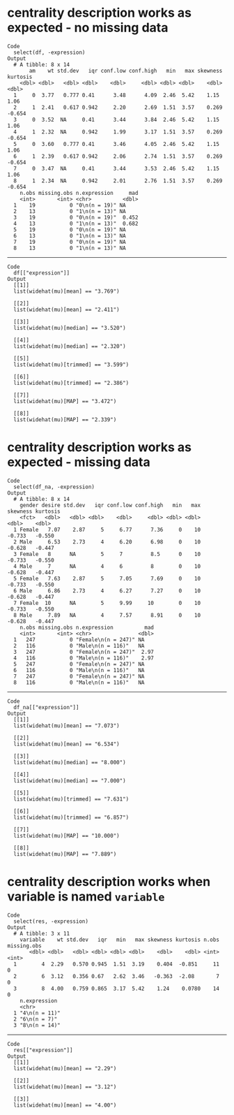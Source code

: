# centrality description works as expected - no missing data

    Code
      select(df, -expression)
    Output
      # A tibble: 8 x 14
           am    wt std.dev   iqr conf.low conf.high   min   max skewness kurtosis
        <dbl> <dbl>   <dbl> <dbl>    <dbl>     <dbl> <dbl> <dbl>    <dbl>    <dbl>
      1     0  3.77   0.777 0.41      3.48      4.09  2.46  5.42    1.15     1.06 
      2     1  2.41   0.617 0.942     2.20      2.69  1.51  3.57    0.269   -0.654
      3     0  3.52  NA     0.41      3.44      3.84  2.46  5.42    1.15     1.06 
      4     1  2.32  NA     0.942     1.99      3.17  1.51  3.57    0.269   -0.654
      5     0  3.60   0.777 0.41      3.46      4.05  2.46  5.42    1.15     1.06 
      6     1  2.39   0.617 0.942     2.06      2.74  1.51  3.57    0.269   -0.654
      7     0  3.47  NA     0.41      3.44      3.53  2.46  5.42    1.15     1.06 
      8     1  2.34  NA     0.942     2.01      2.76  1.51  3.57    0.269   -0.654
        n.obs missing.obs n.expression     mad
        <int>       <int> <chr>          <dbl>
      1    19           0 "0\n(n = 19)" NA    
      2    13           0 "1\n(n = 13)" NA    
      3    19           0 "0\n(n = 19)"  0.452
      4    13           0 "1\n(n = 13)"  0.682
      5    19           0 "0\n(n = 19)" NA    
      6    13           0 "1\n(n = 13)" NA    
      7    19           0 "0\n(n = 19)" NA    
      8    13           0 "1\n(n = 13)" NA    

---

    Code
      df[["expression"]]
    Output
      [[1]]
      list(widehat(mu)[mean] == "3.769")
      
      [[2]]
      list(widehat(mu)[mean] == "2.411")
      
      [[3]]
      list(widehat(mu)[median] == "3.520")
      
      [[4]]
      list(widehat(mu)[median] == "2.320")
      
      [[5]]
      list(widehat(mu)[trimmed] == "3.599")
      
      [[6]]
      list(widehat(mu)[trimmed] == "2.386")
      
      [[7]]
      list(widehat(mu)[MAP] == "3.472")
      
      [[8]]
      list(widehat(mu)[MAP] == "2.339")
      

# centrality description works as expected - missing data

    Code
      select(df_na, -expression)
    Output
      # A tibble: 8 x 14
        gender desire std.dev   iqr conf.low conf.high   min   max skewness kurtosis
        <fct>   <dbl>   <dbl> <dbl>    <dbl>     <dbl> <dbl> <dbl>    <dbl>    <dbl>
      1 Female   7.07    2.87     5     6.77      7.36     0    10   -0.733   -0.550
      2 Male     6.53    2.73     4     6.20      6.98     0    10   -0.628   -0.447
      3 Female   8      NA        5     7         8.5      0    10   -0.733   -0.550
      4 Male     7      NA        4     6         8        0    10   -0.628   -0.447
      5 Female   7.63    2.87     5     7.05      7.69     0    10   -0.733   -0.550
      6 Male     6.86    2.73     4     6.27      7.27     0    10   -0.628   -0.447
      7 Female  10      NA        5     9.99     10        0    10   -0.733   -0.550
      8 Male     7.89   NA        4     7.57      8.91     0    10   -0.628   -0.447
        n.obs missing.obs n.expression          mad
        <int>       <int> <chr>               <dbl>
      1   247           0 "Female\n(n = 247)" NA   
      2   116           0 "Male\n(n = 116)"   NA   
      3   247           0 "Female\n(n = 247)"  2.97
      4   116           0 "Male\n(n = 116)"    2.97
      5   247           0 "Female\n(n = 247)" NA   
      6   116           0 "Male\n(n = 116)"   NA   
      7   247           0 "Female\n(n = 247)" NA   
      8   116           0 "Male\n(n = 116)"   NA   

---

    Code
      df_na[["expression"]]
    Output
      [[1]]
      list(widehat(mu)[mean] == "7.073")
      
      [[2]]
      list(widehat(mu)[mean] == "6.534")
      
      [[3]]
      list(widehat(mu)[median] == "8.000")
      
      [[4]]
      list(widehat(mu)[median] == "7.000")
      
      [[5]]
      list(widehat(mu)[trimmed] == "7.631")
      
      [[6]]
      list(widehat(mu)[trimmed] == "6.857")
      
      [[7]]
      list(widehat(mu)[MAP] == "10.000")
      
      [[8]]
      list(widehat(mu)[MAP] == "7.889")
      

# centrality description works when variable is named `variable`

    Code
      select(res, -expression)
    Output
      # A tibble: 3 x 11
        variable    wt std.dev   iqr   min   max skewness kurtosis n.obs missing.obs
           <dbl> <dbl>   <dbl> <dbl> <dbl> <dbl>    <dbl>    <dbl> <int>       <int>
      1        4  2.29   0.570 0.945  1.51  3.19    0.404  -0.851     11           0
      2        6  3.12   0.356 0.67   2.62  3.46   -0.363  -2.08       7           0
      3        8  4.00   0.759 0.865  3.17  5.42    1.24    0.0780    14           0
        n.expression 
        <chr>        
      1 "4\n(n = 11)"
      2 "6\n(n = 7)" 
      3 "8\n(n = 14)"

---

    Code
      res[["expression"]]
    Output
      [[1]]
      list(widehat(mu)[mean] == "2.29")
      
      [[2]]
      list(widehat(mu)[mean] == "3.12")
      
      [[3]]
      list(widehat(mu)[mean] == "4.00")
      

